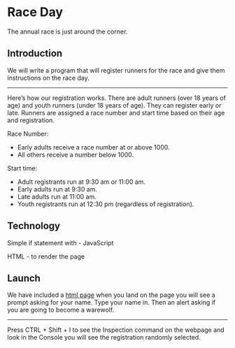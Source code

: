 # Race Day

The annual race is just around the corner.

## Introduction

We will write a program that will register runners for the race and give them instructions on the race day.

---

Here’s how our registration works. There are adult runners (over 18 years of age) and youth runners (under 18 years of age). They can register early or late. Runners are assigned a race number and start time based on their age and registration.

Race Number:

- Early adults receive a race number at or above 1000.
- All others receive a number below 1000.

Start time:

- Adult registrants run at 9:30 am or 11:00 am.
- Early adults run at 9:30 am.
- Late adults run at 11:00 am.
- Youth registrants run at 12:30 pm (regardless of registration).

## Technology

Simple if statement with - JavaScript

HTML - to render the page

## Launch

We have included a [html page]() when you land on the page you will see a prompt asking for your name. Type your name in. Then an alert asking if you are going to become a warewolf.

---

Press CTRL + Shift + I to see the Inspection command on the webpage and look in the Console you will see the registration randomly selected.

